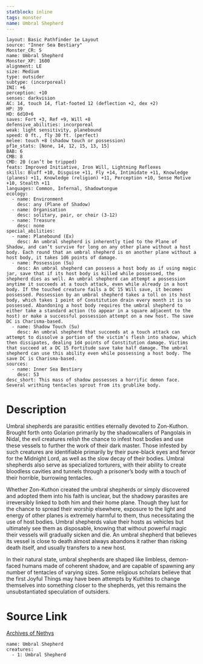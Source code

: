 ```yaml
---
statblock: inline
tags: monster
name: Umbral Shepherd
---
```

```statblock
layout: Basic Pathfinder 1e Layout
source: "Inner Sea Bestiary"
Monster_CR: 5
name: Umbral Shepherd
Monster_XP: 1600
alignment: LE
size: Medium
type: outsider
subtype: (incorporeal)
INI: +6
perception: +10
senses: darkvision
AC: 14, touch 14, flat-footed 12 (deflection +2, dex +2)
HP: 39
HD: 6d10+6
saves: Fort +3, Ref +9, Will +8
defensive_abilities: incorporeal
weak: light sensitivity, planebound
speed: 0 ft., fly 30 ft. (perfect)
melee: touch +8 (shadow touch or possession)
pf1e_stats: [None, 14, 12, 15, 13, 15]
BAB: 6
CMB: 8
CMD: 20 (can’t be tripped)
feats: Improved Initiative, Iron Will, Lightning Reflexes
skills: Bluff +10, Disguise +11, Fly +14, Intimidate +11, Knowledge (planes) +11, Knowledge (religion) +11, Perception +10, Sense Motive +10, Stealth +11
languages: Common, Infernal, Shadowtongue
ecology:
  - name: Environment
    desc: any (Plane of Shadow)
  - name: Organisation
    desc: solitary, pair, or choir (3-12)
  - name: Treasure
    desc: none
special_abilities:
  - name: Planebound (Ex)
    desc: An umbral shepherd is inherently tied to the Plane of Shadow, and can’t survive for long on any other plane without a host body. Each round that an umbral shepherd is on another plane without a host body, it takes 1d6 points of damage.
  - name: Possession (Su)
    desc: An umbral shepherd can possess a host body as if using magic jar, save that if its host body is killed while possessed, the shepherd dies as well. An umbral shepherd can attempt a possession anytime it succeeds at a touch attack, even while already in a host body. If the touched creature fails a DC 15 Will save, it becomes possessed. Possession by an umbral shepherd takes a toll on its host body, which takes 1 point of Constitution drain every month it is so possessed. Abandoning a host body requires the umbral shepherd to either take a standard action (to appear in a square adjacent to the host) or make a successful possession attempt on a new host. The save DC is Charisma-based.
  - name: Shadow Touch (Su)
    desc: An umbral shepherd that succeeds at a touch attack can attempt to dissolve a portion of the victim’s flesh into shadow, which then dissipates, dealing 1d4 points of Constitution damage. Victims that succeed at a DC 15 Fortitude save take half damage. The umbral shepherd can use this ability even while possessing a host body. The save DC is Charisma-based.
sources:
  - name: Inner Sea Bestiary
    desc: 53
desc_short: This mass of shadow possesses a horrific demon face. Several writhing tentacles sprout from its grublike body.
```
# Description
Umbral shepherds are parasitic entities eternally devoted to Zon-Kuthon. Brought forth onto Golarion primarily by the shadowcallers of Pangolais in Nidal, the evil creatures relish the chance to infest host bodies and use these vessels to further the work of their dark master. Those infested by such creatures are identifiable primarily by their pure-black eyes and fervor for the Midnight Lord, as well as the slow decay of their bodies. Umbral shepherds also serve as specialized torturers, with their ability to create bloodless cavities and tunnels through a prisoner’s body with a touch of their horrible, burrowing tentacles.

Whether Zon-Kuthon created the umbral shepherds or simply discovered and adopted them into his faith is unclear, but the shadowy parasites are irreversibly linked to both him and their home plane. Though they lust for the chance to spread their worship elsewhere, exposure to the light and energy of other planes is extremely harmful to them, thus necessitating the use of host bodies. Umbral shepherds value their hosts as vehicles but ultimately see them as disposable, knowing that without powerful magic their vessels will gradually sicken and die. An umbral shepherd that believes its vessel is close to death almost always abandons it rather than risking death itself, and usually transfers to a new host.

In their natural state, umbral shepherds are shaped like limbless, demon-faced humans made of coherent shadow, and are capable of spawning any number of tentacles of varying sizes. Some religious scholars believe that the first Joyful Things may have been attempts by Kuthites to change themselves into something closer to the shepherds, yet this remains the unsubstantiated speculation of outsiders.
# Source Link
[Archives of Nethys](https://aonprd.com/MonsterDisplay.aspx?ItemName=Umbral%20Shepherd)
```encounter-table
name: Umbral Shepherd
creatures:
  - 1: Umbral Shepherd
```
